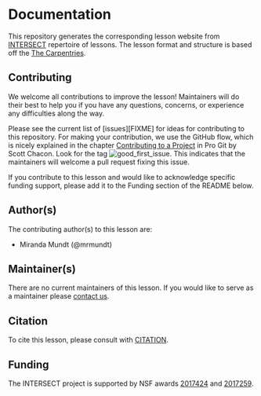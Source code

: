 # Documentation

This repository generates the corresponding lesson website from [INTERSECT](https://intersect-training.org/) repertoire of lessons.
The lesson format and structure is based off the [The Carpentries](https://carpentries.org/).

## Contributing

We welcome all contributions to improve the lesson! Maintainers will do their best to help you if you have any
questions, concerns, or experience any difficulties along the way.

Please see the current list of [issues][FIXME] for ideas for contributing to this
repository. For making your contribution, we use the GitHub flow, which is
nicely explained in the chapter
[Contributing to a Project](http://git-scm.com/book/en/v2/GitHub-Contributing-to-a-Project) in Pro Git
by Scott Chacon.
Look for the tag ![good_first_issue](https://img.shields.io/badge/-good%20first%20issue-gold.svg). 
This indicates that the maintainers will welcome a pull request fixing this issue.  

If you contribute to this lesson and would like to acknowledge specific funding
support, please add it to the Funding section of the README below.

## Author(s)

The contributing author(s) to this lesson are:

* Miranda Mundt (@mrmundt)


## Maintainer(s)

There are no current maintainers of this lesson. If you would like to serve as
a maintainer please [contact us](https://intersect-training.org/contact/).


## Citation

To cite this lesson, please consult with [CITATION](CITATION).

## Funding

The INTERSECT project is supported by NSF awards [2017424](https://www.nsf.gov/awardsearch/showAward?AWD_ID=2017424)
and [2017259](https://www.nsf.gov/awardsearch/showAward?AWD_ID=2017259).
